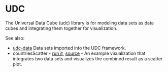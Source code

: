 # UDC
The Universal Data Cube (udc) library is for modeling data sets
as data cubes and integrating them together for visualization.

See also:

 * [udc-data](https://github.com/curran/udc-data) Data sets imported into the UDC framework.
 * countriesScatter - [run it](http://curran.github.io/examples/countriesScatter/v1/), [source](https://github.com/curran/examples/tree/gh-pages/countriesScatter/v1) - An example visualization that integrates two data sets and visualizes the combined result as a scatter plot.

